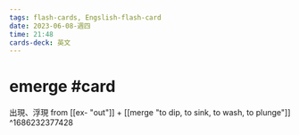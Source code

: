 ```yaml
---
tags: flash-cards, Engslish-flash-card
date: 2023-06-08-週四
time: 21:48
cards-deck: 英文
---
```


# emerge #card 
出現、浮現
from [[ex- "out"]] + [[merge "to dip, to sink, to wash, to plunge"]]
^1686232377428

